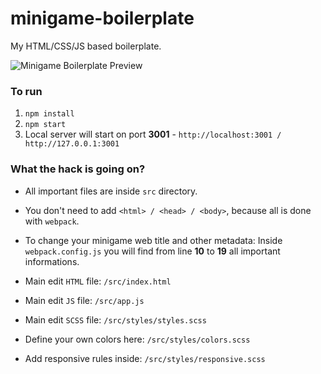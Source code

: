 # minigame-boilerplate
My HTML/CSS/JS based boilerplate.

![Minigame Boilerplate Preview](https://nienormalny.org/boilerplate/images/minigame-boilerplate.png)

### To run
1. `npm install`
2. `npm start`
3. Local server will start on port **3001** - `http://localhost:3001 / http://127.0.0.1:3001`

### What the hack is going on?
- All important files are inside `src` directory.
- You don't need to add `<html> / <head> / <body>`, because all is done with `webpack`.
- To change your minigame web title and other metadata:
  Inside `webpack.config.js` you will find from line **10** to **19** all important informations.
  
- Main edit `HTML` file: `/src/index.html`
- Main edit `JS` file: `/src/app.js`
- Main edit `SCSS` file: `/src/styles/styles.scss`
- Define your own colors here: `/src/styles/colors.scss`
- Add responsive rules inside: `/src/styles/responsive.scss`
